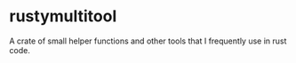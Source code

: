 # rustymultitool
A crate of small helper functions and other tools that I frequently use in rust code.
